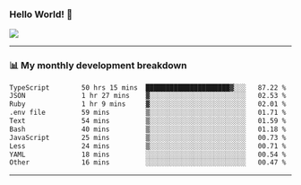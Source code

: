 ### Hello World! 👋

<a>
  <img align="center" src="https://github-readme-stats.vercel.app/api?username=megatunger&count_private=true&include_all_commits=true&bg_color=30,56CCF2,2F80ED&title_color=fff&text_color=fff" />
</a>

------
### 📊 My monthly development breakdown

<!--START_SECTION:waka-->

```txt
TypeScript        50 hrs 15 mins  █████████████████████▓░░░   87.22 %
JSON              1 hr 27 mins    ▓░░░░░░░░░░░░░░░░░░░░░░░░   02.53 %
Ruby              1 hr 9 mins     ▓░░░░░░░░░░░░░░░░░░░░░░░░   02.01 %
.env file         59 mins         ▒░░░░░░░░░░░░░░░░░░░░░░░░   01.71 %
Text              54 mins         ▒░░░░░░░░░░░░░░░░░░░░░░░░   01.59 %
Bash              40 mins         ▒░░░░░░░░░░░░░░░░░░░░░░░░   01.18 %
JavaScript        25 mins         ▒░░░░░░░░░░░░░░░░░░░░░░░░   00.73 %
Less              24 mins         ▒░░░░░░░░░░░░░░░░░░░░░░░░   00.71 %
YAML              18 mins         ░░░░░░░░░░░░░░░░░░░░░░░░░   00.54 %
Other             16 mins         ░░░░░░░░░░░░░░░░░░░░░░░░░   00.47 %
```

<!--END_SECTION:waka-->

------
